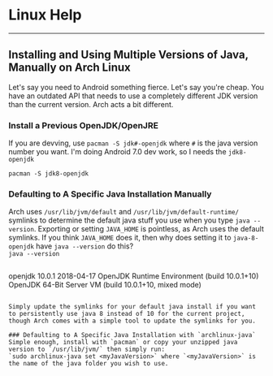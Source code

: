 # Linux Help
---

## Installing and Using Multiple Versions of Java, Manually on Arch Linux

Let's say you need to Android something fierce. Let's say you're cheap. You have an outdated API that needs to use a completely different JDK version than the current version. Arch acts a bit different.

### Install a Previous OpenJDK/OpenJRE
If you are devving, use `pacman -S jdk#-openjdk` where `#` is the java version number you want. I'm doing Android 7.0 dev work, so I needs the `jdk8-openjdk`

`pacman -S jdk8-openjdk`

### Defaulting to A Specific Java Installation Manually
Arch uses `/usr/lib/jvm/default` and `/usr/lib/jvm/default-runtime/` symlinks to determine the default java stuff you use when you type `java --version`. Exporting or setting `JAVA_HOME` is pointless, as Arch uses the default symlinks. If you think `JAVA_HOME` does it, then why does setting it to `java-8-openjdk` have `java --version` do this?  
`java --version`
> ```
openjdk 10.0.1 2018-04-17
OpenJDK Runtime Environment (build 10.0.1+10)
OpenJDK 64-Bit Server VM (build 10.0.1+10, mixed mode)
```

Simply update the symlinks for your default java install if you want to persistently use java 8 instead of 10 for the current project, though Arch comes with a simple tool to update the symlinks for you.

### Defaulting to A Specific Java Installation with `archlinux-java`
Simple enough, install with `pacman` or copy your unzipped java version to `/usr/lib/jvm/` then simply run:  
`sudo archlinux-java set <myJavaVersion>` where `<myJavaVersion>` is the name of the java folder you wish to use.
